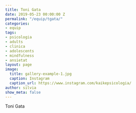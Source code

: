 ```yaml
---
title: Toni Gata
date: 2019-05-23 00:00:00 Z
permalink: "/equip/tgata/"
categories:
- equip
tags:
- psicologia
- adults
- clinica
- adolescents
- mindfulness
- ansietat
layout: page
image:
  title: gallery-example-1.jpg
  caption: Instagram
  caption_url: https://www.instagram.com/kaikepsicologia/
author: silvia
show_meta: false
---
```


Toni Gata
